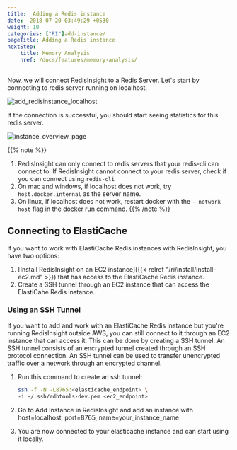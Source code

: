 ```yaml
---
title:  Adding a Redis instance
date:  2018-07-20 03:49:29 +0530
weight: 10
categories: ["RI"]add-instance/
pageTitle: Adding a Redis instance
nextStep:
    title: Memory Analysis
    href: /docs/features/memory-analysis/
---
```

Now, we will connect RedisInsight to a Redis Server. Let's start by connecting to redis server running on localhost.

![add_redisinstance_localhost](/images/ri/add_redisinstance_localhost.png)

If the connection is successful, you should start seeing statistics for this redis server.

![instance_overview_page](/images/ri/instance_overview_page.png)

{{% note %}}
1. RedisInsight can only connect to redis servers that your redis-cli can connect to. If RedisInsight cannot connect to your redis server, check if you can connect using `redis-cli`
1. On mac and windows, if localhost does not work, try `host.docker.internal` as the server name.
1. On linux, if localhost does not work, restart docker with the `--network host` flag in the docker run command.
{{% /note %}}

## Connecting to ElastiCache

If you want to work with ElastiCache Redis instances with RedisInsight, you have two options:

1. [Install RedisInsight on an EC2 instance]({{< relref "/ri/install/install-ec2.md" >}}) that has access to the ElastiCache Redis instance.
1. Create a SSH tunnel through an EC2 instance that can access the ElastiCahe Redis instance.

### Using an SSH Tunnel

If you want to add and work with an ElastiCache Redis instance but you're running RedisInsight outside AWS, you  can still connect to it through an EC2 instance that can access it. This can be done by creating a SSH tunnel. An SSH tunnel consists of an encrypted tunnel created through an SSH protocol connection. An SSH tunnel can be used to transfer unencrypted traffic over a network through an encrypted channel.

1. Run this command to create an ssh tunnel:

    ```bash
    ssh -f -N -L8765:<elasticache_endpoint> \
    -i ~/.ssh/rdbtools-dev.pem <ec2_endpoint>
    ```

1. Go to Add Instance in RedisInsight and add an instance with host=localhost, port=8765,
   name=your_instance_name

1. You are now connected to your elasticache instance and can start using it locally.
